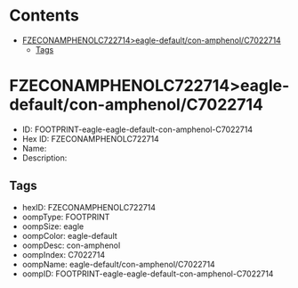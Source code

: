 



Contents
========

* [FZECONAMPHENOLC722714>eagle-default/con-amphenol/C7022714](#fzeconamphenolc722714eagle-defaultcon-amphenolc7022714)
	* [Tags](#tags)

# FZECONAMPHENOLC722714>eagle-default/con-amphenol/C7022714

- ID: FOOTPRINT-eagle-eagle-default-con-amphenol-C7022714
- Hex ID: FZECONAMPHENOLC722714
- Name: 
- Description: 

## Tags

- hexID: FZECONAMPHENOLC722714
- oompType: FOOTPRINT
- oompSize: eagle
- oompColor: eagle-default
- oompDesc: con-amphenol
- oompIndex: C7022714
- oompName: eagle-default/con-amphenol/C7022714
- oompID: FOOTPRINT-eagle-eagle-default-con-amphenol-C7022714

